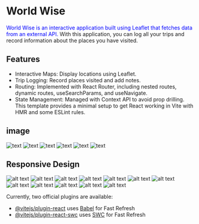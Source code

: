 # World Wise

<span style="color:blue">World Wise is an interactive application built using Leaflet that fetches data from an external API.</span> With this application, you can log all your trips and record information about the places you have visited.

## Features

- Interactive Maps: Display locations using Leaflet.
- Trip Logging: Record places visited and add notes.
- Routing: Implemented with React Router, including nested routes, dynamic routes, useSearchParams, and useNavigate.
- State Management: Managed with Context API to avoid prop drilling.
  This template provides a minimal setup to get React working in Vite with HMR and some ESLint rules.

## image

![text](img/city.PNG) ![text](img/Cities.PNG) ![text](img/form.PNG) ![text](img/home.PNG) ![text](img/login.PNG) ![text](<img/query string.PNG>)

## Responsive Design

![alt text](<img/WhatsApp Unknown 2024-06-06 at 6.06.18 AM/WhatsApp Image 2024-06-06 at 5.57.29 AM (1).jpeg>) ![alt text](<img/WhatsApp Unknown 2024-06-06 at 6.06.18 AM/WhatsApp Image 2024-06-06 at 5.57.29 AM (2).jpeg>) ![alt text](<img/WhatsApp Unknown 2024-06-06 at 6.06.18 AM/WhatsApp Image 2024-06-06 at 5.57.29 AM (3).jpeg>) ![alt text](<img/WhatsApp Unknown 2024-06-06 at 6.06.18 AM/WhatsApp Image 2024-06-06 at 5.57.29 AM.jpeg>) ![alt text](<img/WhatsApp Unknown 2024-06-06 at 6.06.18 AM/WhatsApp Image 2024-06-06 at 5.57.30 AM (1).jpeg>) ![alt text](<img/WhatsApp Unknown 2024-06-06 at 6.06.18 AM/WhatsApp Image 2024-06-06 at 5.57.30 AM (2).jpeg>) ![alt text](<img/WhatsApp Unknown 2024-06-06 at 6.06.18 AM/WhatsApp Image 2024-06-06 at 5.57.30 AM (3).jpeg>) ![alt text](<img/WhatsApp Unknown 2024-06-06 at 6.06.18 AM/WhatsApp Image 2024-06-06 at 5.57.30 AM (4).jpeg>) ![alt text](<img/WhatsApp Unknown 2024-06-06 at 6.06.18 AM/WhatsApp Image 2024-06-06 at 5.57.30 AM (5).jpeg>) ![alt text](<img/WhatsApp Unknown 2024-06-06 at 6.06.18 AM/WhatsApp Image 2024-06-06 at 5.57.30 AM (6).jpeg>) ![alt text](<img/WhatsApp Unknown 2024-06-06 at 6.06.18 AM/WhatsApp Image 2024-06-06 at 5.57.30 AM (7).jpeg>) ![alt text](<img/WhatsApp Unknown 2024-06-06 at 6.06.18 AM/WhatsApp Image 2024-06-06 at 5.57.30 AM.jpeg>)

Currently, two official plugins are available:

- [@vitejs/plugin-react](https://github.com/vitejs/vite-plugin-react/blob/main/packages/plugin-react/README.md) uses [Babel](https://babeljs.io/) for Fast Refresh
- [@vitejs/plugin-react-swc](https://github.com/vitejs/vite-plugin-react-swc) uses [SWC](https://swc.rs/) for Fast Refresh
